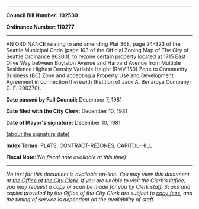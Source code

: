 

********

**Council Bill Number: 102539**
   
**Ordinance Number: 110277**
********

 AN ORDINANCE relating to and amending Plat 36E, page 24-323 of the Seattle Municipal Code (page 103 of the Official Zoning Map of The City of Seattle Ordinance 86300), to rezone certain property located at 1715 East Olive Way between Boylston Avenue and Harvard Avenue from Multiple Residence Highest Density Variable Height (RMV 150) Zone to Community Business (BC) Zone and accepting a Property Use and Development Agreement in connection therewith (Petition of Jack A. Benaroya Company; C. F. 290370).

**Date passed by Full Council:** December 7, 1981
   
**Date filed with the City Clerk:** December 10, 1981
   
**Date of Mayor's signature:** December 10, 1981
   
[(about the signature date)](/~public/approvaldate.htm)
   
   
   
   
**Index Terms:** PLATS, CONTRACT-REZONES, CAPITOL-HILL

**Fiscal Note:**_(No fiscal note available at this time)_
********

_No text for this document is available on-line. You may view this document at [the Office of the City Clerk](http://www.seattle.gov/leg/clerk/contactUs.htm). If you are unable to visit the Clerk's Office, you may request a copy or scan be made for you by Clerk staff. Scans and copies provided by the Office of the City Clerk are subject to [copy fees](http://clerk.seattle.gov/~public/clerkfees.htm), and the timing of service is dependent on the availability of staff._

